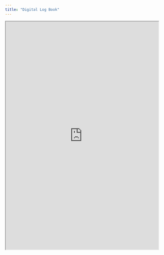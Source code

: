 ```yaml
---
title: "Digital Log Book"
---
```



<iframe height="750" width="100%" src="https://ewelton.github.io/ktest/wiki.html#Digital%20Log%20Book"></iframe>
